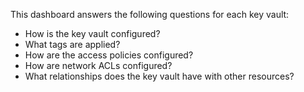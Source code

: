 This dashboard answers the following questions for each key vault:

- How is the key vault configured?
- What tags are applied?
- How are the access policies configured?
- How are network ACLs configured?
- What relationships does the key vault have with other resources?